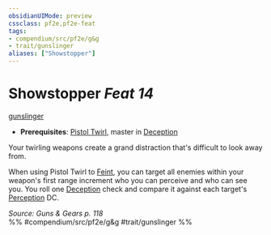 ```yaml
---
obsidianUIMode: preview
cssclass: pf2e,pf2e-feat
tags:
- compendium/src/pf2e/g&g
- trait/gunslinger
aliases: ["Showstopper"]
---
```

# Showstopper  *Feat 14*  
[gunslinger](Reference/Rules/Traits/gunslinger-g-g.md "Gunslinger Class Trait")  

- **Prerequisites**: [Pistol Twirl](pistol-twirl-g-g.md), master in [Deception](skills.md#Deception)

Your twirling weapons create a grand distraction that's difficult to look away from.

When using Pistol Twirl to [Feint](feint.md), you can target all enemies within your weapon's first range increment who you can perceive and who can see you. You roll one [Deception](skills.md#Deception) check and compare it against each target's [Perception](skills.md#Perception) DC.

*Source: Guns & Gears p. 118*  
%% #compendium/src/pf2e/g&g #trait/gunslinger %%